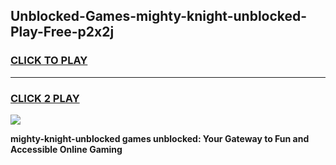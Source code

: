 
## Unblocked-Games-mighty-knight-unblocked-Play-Free-p2x2j
<h3>
<a href="https://premium76.site?title=mighty-knight-unblocked&ref=23A">CLICK TO PLAY</a></h3>
<hr>

<h3>
<a href="https://premium76.site?title=mighty-knight-unblocked&ref=23A">CLICK 2 PLAY</a>
  
</h3>

<a href="https://premium76.site?title=mighty-knight-unblocked&ref=23A"><img src="https://clearcache.store/games.png"></a>


**mighty-knight-unblocked games unblocked: Your Gateway to Fun and Accessible Online Gaming**
